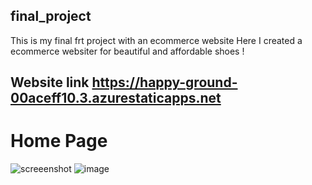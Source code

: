 ## final_project
This is my final frt project with an ecommerce website
Here I created a ecommerce websiter for beautiful and affordable shoes !
## Website link https://happy-ground-00aceff10.3.azurestaticapps.net
# Home Page 
![screeenshot](https://github.com/shikharpathak-2001/final_project/assets/74226767/817cec17-4f6d-4b02-b07c-c50c3b62de4b)
![image](https://github.com/shikharpathak-2001/final_project/assets/74226767/28b877ca-9b9f-47dd-8403-95ef9fd4e106)
